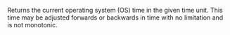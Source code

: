 Returns the current operating system (OS) time in the given time unit.
This time may be adjusted forwards or backwards in time with no limitation and is not monotonic.
